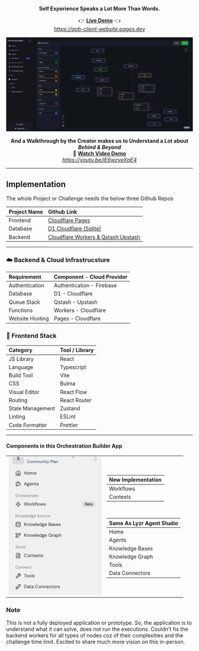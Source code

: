 <p align="center">
  <strong>Self Experience Speaks a Lot More Than Words.</strong>
</p>

<p align="center">
  👉 
  <a href="https://aob-client-website.pages.dev/" target="_blank"><b>Live Demo</b></a>
  👈
  <br>
  <a href="https://aob-client-website.pages.dev/" target="_blank"><i>https://aob-client-website.pages.dev</i></a>
</p>

<p align="center">
  <a href="https://youtu.be/lE6wzyeXpE4" target="_blank">
    <img src="./assets/applicationPreview.png" alt="Watch Demo Video" width="520" />
  </a>
  <br/>
  
</p>

<p align="center">
  <strong>And a Walkthrough by the Creator makes us to Understand a Lot about <i>Behind & Beyond</i></strong>
  <br>
  🎥 <a href="https://youtu.be/lE6wzyeXpE4" target="_blank"><b>Watch Video Demo</b></a>
  <br>
  <a href="https://youtube.com/" target="_blank"><i>https://youtu.be/lE6wzyeXpE4</i></a>
</p>

<hr>

## Implementation

The whole Project or Challenge needs the below three Github Repos

| Project Name | Github Link                                                                                   |
| :----------- | :-------------------------------------------------------------------------------------------- |
| Frontend     | <a href="https://github.com/Sathyamshubhava/aob-client-website"> Cloudflare Pages             |
| Database     | <a href="https://github.com/Sathyamshubhava/aob-d1-db"> D1 Cloudflare (Sqlite)                |
| Backend      | <a href="https://github.com/Sathyamshubhava/aob-workers"> Cloudflare Workers & Qstash Upstash |

<hr>

### ☁️ Backend & Cloud Infrastrucsture

| Requirement     | Component - Cloud Provider |
| :-------------- | :------------------------- |
| Authentication  | Authentication - Firebase  |
| Database        | D1 - Cloudflare            |
| Queue Stack     | Qstash - Upstash           |
| Functions       | Workers - Cloudflare       |
| Website Hosting | Pages - Cloudflare         |

### 🎨 Frontend Stack

| Category         | Tool / Library |
| :--------------- | :------------- |
| JS Library       | React          |
| Language         | Typescript     |
| Build Tool       | Vite           |
| CSS              | Bulma          |
| Visual Editor    | React Flow     |
| Routing          | React Router   |
| State Management | Zustand        |
| Linting          | ESLint         |
| Code Formatter   | Prettier       |

<hr>

#### Components in this Orchestration Builder App

<table>
<tr>
<td>
<img src="./assets/ComponentsUsing.png" alt="Components used in the Orchestration Builder App" width="250">
</td>
<td>

| New Implementation |
| ------------------ |
| Workflows          |
| Contexts           |

<br>

| Same As Lyzr Agent Studio |
| ------------------------- |
| Home                      |
| Agents                    |
| Knowledge Bases           |
| Knowledge Graph           |
| Tools                     |
| Data Connectors           |

</td>
</tr>

</table>

### Note

This is not a fully deployed application or prototype.
So, the application is to understand what it can solve, does not run the executions.
Couldn't fix the backend workers for all types of nodes coz of their complexities and the challenge time limit.
Excited to share much more vision on this in-person.

